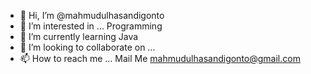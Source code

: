 - 👋 Hi, I’m @mahmudulhasandigonto
- 👀 I’m interested in ... Programming
- 🌱 I’m currently learning Java
- 💞️ I’m looking to collaborate on ...
- 📫 How to reach me ... Mail Me mahmudulhasandigonto@gmail.com

<!---
mahmudulhasandigonto/mahmudulhasandigonto is a ✨ special ✨ repository because its `README.md` (this file) appears on your GitHub profile.
You can click the Preview link to take a look at your changes.
--->
